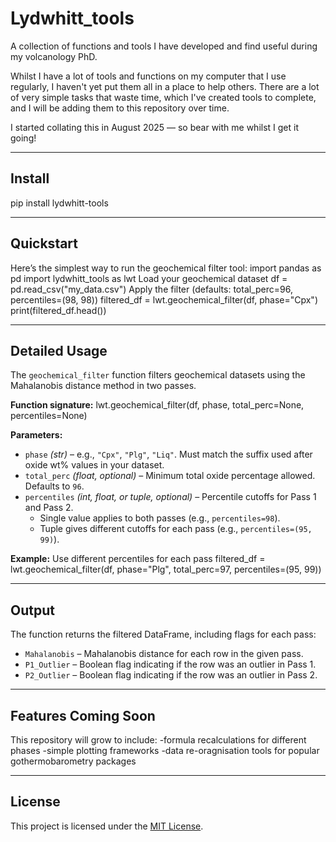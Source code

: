 # Lydwhitt_tools

A collection of functions and tools I have developed and find useful during my volcanology PhD.

Whilst I have a lot of tools and functions on my computer that I use regularly, I haven't yet put them all in a place to help others. There are a lot of very simple tasks that waste time, which I've created tools to complete, and I will be adding them to this repository over time.

I started collating this in August 2025 — so bear with me whilst I get it going!

---

## Install
pip install lydwhitt-tools

---

## Quickstart
Here’s the simplest way to run the geochemical filter tool:
import pandas as pd
import lydwhitt_tools as lwt
Load your geochemical dataset
df = pd.read_csv("my_data.csv")
Apply the filter (defaults: total_perc=96, percentiles=(98, 98))
filtered_df = lwt.geochemical_filter(df, phase="Cpx")
print(filtered_df.head())


---

## Detailed Usage
The `geochemical_filter` function filters geochemical datasets using the Mahalanobis distance method in two passes.

**Function signature:**
lwt.geochemical_filter(df, phase, total_perc=None, percentiles=None)

**Parameters:**
- `phase` *(str)* – e.g., `"Cpx"`, `"Plg"`, `"Liq"`. Must match the suffix used after oxide wt% values in your dataset.
- `total_perc` *(float, optional)* – Minimum total oxide percentage allowed. Defaults to `96`.
- `percentiles` *(int, float, or tuple, optional)* – Percentile cutoffs for Pass 1 and Pass 2.  
  - Single value applies to both passes (e.g., `percentiles=98`).  
  - Tuple gives different cutoffs for each pass (e.g., `percentiles=(95, 99)`).

**Example:**
Use different percentiles for each pass
filtered_df = lwt.geochemical_filter(df, phase="Plg", total_perc=97, percentiles=(95, 99))

---

## Output
The function returns the filtered DataFrame, including flags for each pass:
- `Mahalanobis` – Mahalanobis distance for each row in the given pass.
- `P1_Outlier` – Boolean flag indicating if the row was an outlier in Pass 1.
- `P2_Outlier` – Boolean flag indicating if the row was an outlier in Pass 2.

---

## Features Coming Soon
This repository will grow to include:
-formula recalculations for different phases
-simple plotting frameworks
-data re-oragnisation tools for popular gothermobarometry packages



---

## License
This project is licensed under the [MIT License](LICENSE).